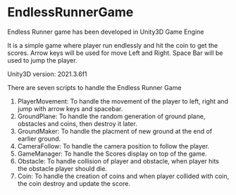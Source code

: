# EndlessRunnerGame
 Endless Runner game has been developed in Unity3D Game Engine

It is a simple game where player run endlessly and hit the coin to get the scores. Arrow keys will be used for move Left and Right. Space Bar will be used to jump the player.

Unity3D version: 2021.3.6f1 

There are seven scripts to handle the Endless Runner Game

1. PlayerMovement: To handle the movement of the player to left, right and jump with arrow keys and spacebar.
2. GroundPlane: To handle the random generation of ground plane, obstacles and coins, then destroy it later.
3. GroundMaker: To handle the placment of new ground at the end of earlier ground.
4. CameraFollow: To handle the camera position to follow the player.
5. GameManager: To handle the Scores display on top of the game.
6. Obstacle: To handle collision of player and obstacle, when player hits the obstacle player should die. 
7. Coin: To handle the creation of coins and when player collided with coin, the coin destroy and update the score.